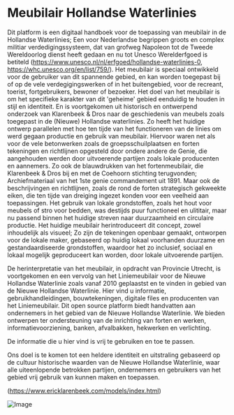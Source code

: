 # Meubilair Hollandse Waterlinies

Dit platform is een digitaal handboek voor de toepassing van meubilair in de Hollandse Waterlinies; Een voor Nederlandse begrippen groots en complex militiar verdedigingssysteem, dat van grofweg Napoleon tot de Tweede Wereldoorlog dienst heeft gedaan en nu tot Unesco Werelderfgoed is betiteld (https://www.unesco.nl/nl/erfgoed/hollandse-waterlinies-0, https://whc.unesco.org/en/list/759/). Het meubilair is speciaal ontwikkeld voor de gebruiker van dit spannende gebied, en kan worden toegepast bij of op de vele verdegigingswerken of in het buitengebied, voor de recreant, toerist, fortgebruikers, bewoner of bezoeker. Het doel van het meubilair is om het specifieke karakter van dit 'geheime' gebied eenduidig te houden in stijl en identiteit. En is voortgekomen uit historisch en ontwerpend onderzoek van Klarenbeek & Dros naar de geschiedenis van meubels zoals toegepast in de (Nieuwe) Hollandse waterlinies. Zo heeft het huidige ontwerp parallelen met hoe ten tijde van het functioneren van de linies om werd gegaan productie en gebruik van meubilair. Hiervoor waren net als voor de vele betonwerken zoals de groepsschuilplaatsen en forten tekeningen en richtlijnen opgesteld door ondere andere de Genie, die aangehouden werden door uitvoerende partijen zoals lokale producenten en aannemers. Zo ook de blauwdrukken van het fortenmeubilair, die Klarenbeek & Dros bij en met de Coehoorn stichting terugvonden; Archiefmateriaal van het 1ste genie commandement uit 1891. Maar ook de beschrijvingen en richtlijnen, zoals de rond de forten strategisch gekweekte eiken, die ten tijde van dreiging ingezet konden voor een veelheid aan toepassingen. Het gebruik van lokale grondstoffen, zoals het hout voor meubels of stro voor bedden, was destijds puur functioneel en ulititair, maar nu passend binnen het huidige streven naar duurzaamheid en circulaire productie. Het huidige meubilair herintroduceert dit concept, zowel inhoudelijk als visueel; Zo zijn de tekeningen openbaar gemaakt, ontworpen voor de lokale maker, gebaseerd op huidig lokaal voorhanden duurzame en gestandaardiseerde grondstoffen, waardoor het zo inclusief, sociaal en lokaal mogelijk geproduceert kan worden, door lokale uitvoerende partijen.

De herinterpretatie van het meubilair, in opdracht van Provincie Utrecht, is voortgekomen en een vervolg van het Liniemeubilair voor de Nieuwe Hollandse Waterlinie zoals vanaf 2010 geplaastst en te vinden in gebied van de Nieuwe Hollandse Waterlinie. Hier vind u informatie, gebruikhandleidingen, bouwtekeningen, digitale files en producenten van het Liniemeubilair. Dit open source platform biedt handvatten aan ondernemers in het gebied van de Nieuwe Hollandse Waterlinie. We bieden ontwerpen ter ondersteuning van de inrichting van forten en werken, informatievoorziening, banken, afvalbakken, hekwerken en verlichting.

De informatie die u hier vind is vrij te gebruiken en toe te passen. 

Ons doel is te komen tot een heldere identiteit en uitstraling gebaseerd op de cultuur historische waarden van de Nieuwe Hollandse Waterlinie, waar alle uiteenlopende betrokken partijen, ondernemers en gebruikers van het gebied vrij gebruik van kunnen maken en toepassen.

(https://www.ericklarenbeek.com/models/index.html)

![Image](https://user-images.githubusercontent.com/117828831/201355275-69bb22dc-4032-4aa5-a6a7-15a62210079e.jpg)
